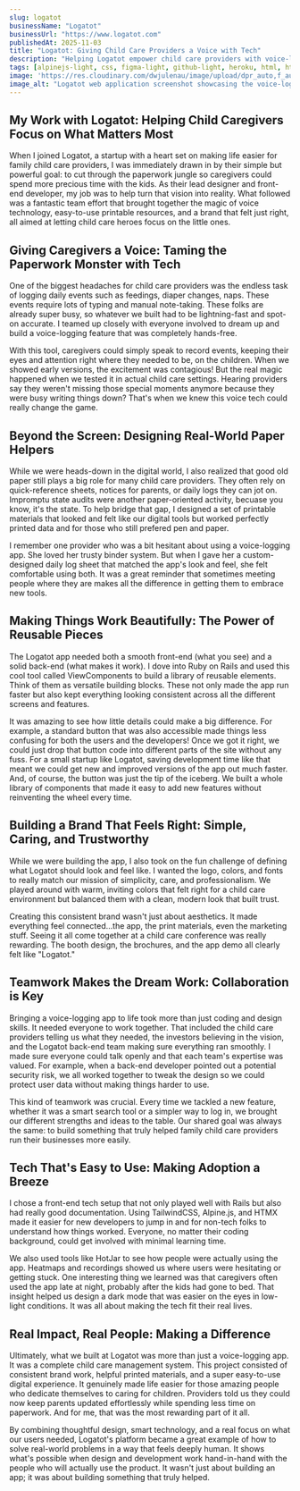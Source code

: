```yaml
---
slug: logatot
businessName: "Logatot"
businessUrl: "https://www.logatot.com"
publishedAt: 2025-11-03
title: "Logatot: Giving Child Care Providers a Voice with Tech"
description: "Helping Logatot empower child care providers with voice-logging tech that makes daily reporting faster, easier, and more human."
tags: [alpinejs-light, css, figma-light, github-light, heroku, html, htmx-light, illustrator, javascript, rails, ruby, tailwindcss-light]
image: 'https://res.cloudinary.com/dwjulenau/image/upload/dpr_auto,f_auto,fl_progressive,q_auto/v1743991606/josh-portfolio/assets_task_01jr6zkaxkener6qnhca37gwmb_img_0.webp'
image_alt: "Logatot web application screenshot showcasing the voice-logging feature."
---
```


## My Work with Logatot: Helping Child Caregivers Focus on What Matters Most
When I joined Logatot, a startup with a heart set on making life easier for family child care providers, I was immediately drawn in by their simple but powerful goal: to cut through the paperwork jungle so caregivers could spend more precious time with the kids. As their lead designer and front-end developer, my job was to help turn that vision into reality. What followed was a fantastic team effort that brought together the magic of voice technology, easy-to-use printable resources, and a brand that felt just right, all aimed at letting child care heroes focus on the little ones.

## Giving Caregivers a Voice: Taming the Paperwork Monster with Tech
One of the biggest headaches for child care providers was the endless task of logging daily events such as feedings, diaper changes, naps. These events require lots of typing and manual note-taking. These folks are already super busy, so whatever we built had to be lightning-fast and spot-on accurate. I teamed up closely with everyone involved to dream up and build a voice-logging feature that was completely hands-free.

With this tool, caregivers could simply speak to record events, keeping their eyes and attention right where they needed to be, on the children. When we showed early versions, the excitement was contagious! But the real magic happened when we tested it in actual child care settings. Hearing providers say they weren't missing those special moments anymore because they were busy writing things down? That's when we knew this voice tech could really change the game.

## Beyond the Screen: Designing Real-World Paper Helpers
While we were heads-down in the digital world, I also realized that good old paper still plays a big role for many child care providers. They often rely on quick-reference sheets, notices for parents, or daily logs they can jot on. Impromptu state audits were another paper-oriented activity, becuase you know, it's the state. To help bridge that gap, I designed a set of printable materials that looked and felt like our digital tools but worked perfectly printed data and for those who still prefered pen and paper.

I remember one provider who was a bit hesitant about using a voice-logging app. She loved her trusty binder system. But when I gave her a custom-designed daily log sheet that matched the app's look and feel, she felt comfortable using both. It was a great reminder that sometimes meeting people where they are makes all the difference in getting them to embrace new tools.

## Making Things Work Beautifully: The Power of Reusable Pieces
The Logatot app needed both a smooth front-end (what you see) and a solid back-end (what makes it work). I dove into Ruby on Rails and used this cool tool called ViewComponents to build a library of reusable elements. Think of them as versatile building blocks. These not only made the app run faster but also kept everything looking consistent across all the different screens and features.

It was amazing to see how little details could make a big difference. For example, a standard button that was also accessible made things less confusing for both the users and the developers! Once we got it right, we could just drop that button code into different parts of the site without any fuss. For a small startup like Logatot, saving development time like that meant we could get new and improved versions of the app out much faster. And, of course, the button was just the tip of the iceberg. We built a whole library of components that made it easy to add new features without reinventing the wheel every time.

## Building a Brand That Feels Right: Simple, Caring, and Trustworthy
While we were building the app, I also took on the fun challenge of defining what Logatot should look and feel like. I wanted the logo, colors, and fonts to really match our mission of simplicity, care, and professionalism. We played around with warm, inviting colors that felt right for a child care environment but balanced them with a clean, modern look that built trust.

Creating this consistent brand wasn't just about aesthetics. It made everything feel connected...the app, the print materials, even the marketing stuff. Seeing it all come together at a child care conference was really rewarding. The booth design, the brochures, and the app demo all clearly felt like "Logatot."

## Teamwork Makes the Dream Work: Collaboration is Key
Bringing a voice-logging app to life took more than just coding and design skills. It needed everyone to work together. That included the child care providers telling us what they needed, the investors believing in the vision, and the Logatot back-end team making sure everything ran smoothly. I made sure everyone could talk openly and that each team's expertise was valued. For example, when a back-end developer pointed out a potential security risk, we all worked together to tweak the design so we could protect user data without making things harder to use.

This kind of teamwork was crucial. Every time we tackled a new feature, whether it was a smart search tool or a simpler way to log in, we brought our different strengths and ideas to the table. Our shared goal was always the same: to build something that truly helped family child care providers run their businesses more easily.

## Tech That's Easy to Use: Making Adoption a Breeze
I chose a front-end tech setup that not only played well with Rails but also had really good documentation. Using TailwindCSS, Alpine.js, and HTMX made it easier for new developers to jump in and for non-tech folks to understand how things worked. Everyone, no matter their coding background, could get involved with minimal learning time.

We also used tools like HotJar to see how people were actually using the app. Heatmaps and recordings showed us where users were hesitating or getting stuck. One interesting thing we learned was that caregivers often used the app late at night, probably after the kids had gone to bed. That insight helped us design a dark mode that was easier on the eyes in low-light conditions. It was all about making the tech fit their real lives.

## Real Impact, Real People: Making a Difference
Ultimately, what we built at Logatot was more than just a voice-logging app. It was a complete child care management system. This project consisted of consistent brand work, helpful printed materials, and a super easy-to-use digital experience. It genuinely made life easier for those amazing people who dedicate themselves to caring for children. Providers told us they could now keep parents updated effortlessly while spending less time on paperwork. And for me, that was the most rewarding part of it all.

By combining thoughtful design, smart technology, and a real focus on what our users needed, Logatot's platform became a great example of how to solve real-world problems in a way that feels deeply human. It shows what's possible when design and development work hand-in-hand with the people who will actually use the product. It wasn't just about building an app; it was about building something that truly helped.
